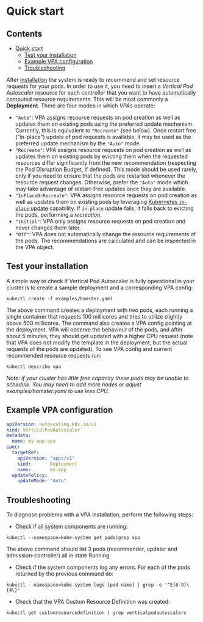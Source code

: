 # Quick start

## Contents

- [Quick start](#quick-start)
  - [Test your installation](#test-your-installation)
  - [Example VPA configuration](#example-vpa-configuration)
  - [Troubleshooting](#troubleshooting)

After [installation](./installation.md) the system is ready to recommend and set
resource requests for your pods.
In order to use it, you need to insert a *Vertical Pod Autoscaler* resource for
each controller that you want to have automatically computed resource requirements.
This will be most commonly a **Deployment**.
There are four modes in which *VPAs* operate:

- `"Auto"`: VPA assigns resource requests on pod creation as well as updates
  them on existing pods using the preferred update mechanism. Currently, this is
  equivalent to `"Recreate"` (see below). Once restart free ("in-place") update
  of pod requests is available, it may be used as the preferred update mechanism by
  the `"Auto"` mode.
- `"Recreate"`: VPA assigns resource requests on pod creation as well as updates
  them on existing pods by evicting them when the requested resources differ significantly
  from the new recommendation (respecting the Pod Disruption Budget, if defined).
  This mode should be used rarely, only if you need to ensure that the pods are restarted
  whenever the resource request changes. Otherwise, prefer the `"Auto"` mode which may take
  advantage of restart-free updates once they are available.
- `"InPlaceOrRecreate"`: VPA assigns resource requests on pod creation as well as updates
  them on existing pods by leveraging [Kubernetes `in-place` update](https://kubernetes.io/blog/2025/05/16/kubernetes-v1-33-in-place-pod-resize-beta/) capability.
  If `in-place` update fails, it falls back to evicting the pods, performing a _recreation_.
- `"Initial"`: VPA only assigns resource requests on pod creation and never changes them
  later.
- `"Off"`: VPA does not automatically change the resource requirements of the pods.
  The recommendations are calculated and can be inspected in the VPA object.

## Test your installation

A simple way to check if Vertical Pod Autoscaler is fully operational in your
cluster is to create a sample deployment and a corresponding VPA config:

```console
kubectl create -f examples/hamster.yaml
```

The above command creates a deployment with two pods, each running a single container
that requests 100 millicores and tries to utilize slightly above 500 millicores.
The command also creates a VPA config pointing at the deployment.
VPA will observe the behaviour of the pods, and after about 5 minutes, they should get
updated with a higher CPU request
(note that VPA does not modify the template in the deployment, but the actual requests
of the pods are updated). To see VPA config and current recommended resource requests run:

```console
kubectl describe vpa
```

*Note: if your cluster has little free capacity these pods may be unable to schedule.
You may need to add more nodes or adjust examples/hamster.yaml to use less CPU.*

## Example VPA configuration

```yaml
apiVersion: autoscaling.k8s.io/v1
kind: VerticalPodAutoscaler
metadata:
  name: my-app-vpa
spec:
  targetRef:
    apiVersion: "apps/v1"
    kind:       Deployment
    name:       my-app
  updatePolicy:
    updateMode: "Auto"
```

## Troubleshooting

To diagnose problems with a VPA installation, perform the following steps:

- Check if all system components are running:

```console
kubectl --namespace=kube-system get pods|grep vpa
```

The above command should list 3 pods (recommender, updater and admission-controller)
all in state Running.

- Check if the system components log any errors.
  For each of the pods returned by the previous command do:

```console
kubectl --namespace=kube-system logs [pod name] | grep -e '^E[0-9]\{4\}'
```

- Check that the VPA Custom Resource Definition was created:

```console
kubectl get customresourcedefinition | grep verticalpodautoscalers
```
